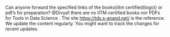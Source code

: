 Can anyone forward the specified links of the books(iitm certified(logo)) or pdf’s for preparation?
@Divya1 there are no IITM certified books nor PDFs for Tools in Data Science . The site https://tds.s-anand.net/ is the reference. We update the content regularly. You might want to track the changes for recent updates.
